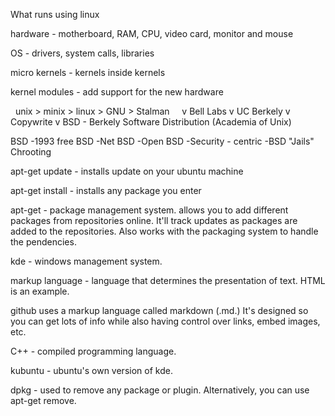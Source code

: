 What runs using linux

hardware - motherboard, RAM, CPU, video card, monitor and mouse

OS - drivers, system calls, libraries

micro kernels - kernels inside kernels

kernel modules - add support for the new hardware

    unix > minix > linux > GNU > Stalman
     v
    Bell Labs
     v
    UC Berkely
     v
    Copywrite
     v
    BSD - Berkely Software Distribution (Academia of Unix)

BSD
-1993 free BSD
-Net BSD
-Open BSD
-Security - centric
  -BSD "Jails" Chrooting

apt-get update - installs update on your ubuntu machine

apt-get install - installs any package you enter

apt-get - package management system. allows you to add different packages from repositories online. It'll track updates as packages are added to the repositories. Also works with the packaging system to handle the pendencies. 

kde - windows management system. 

markup language - language that determines the presentation of text. HTML is an example.

github uses a markup language called markdown (.md.) It's designed so you can get lots of info while also having control over links, embed images, etc.

C++ - compiled programming language.

kubuntu - ubuntu's own version of kde. 

dpkg - used to remove any package or plugin. Alternatively, you can use apt-get remove.
